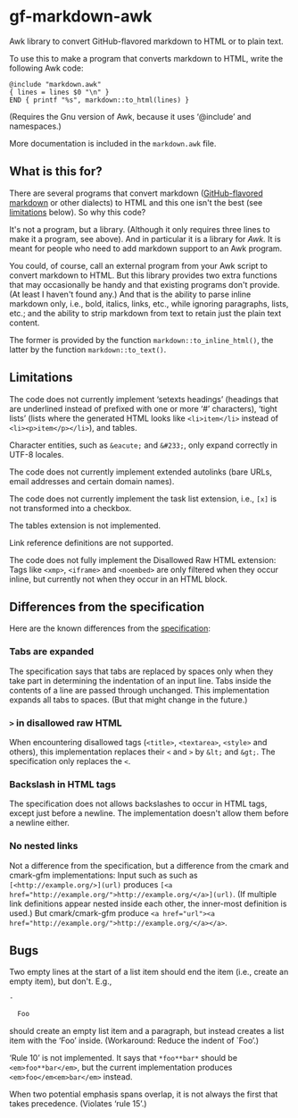# gf-markdown-awk
Awk library to convert GitHub-flavored markdown to HTML or to plain text.

To use this to make a program that converts markdown to HTML, write the following Awk code:

    @include "markdown.awk"
    { lines = lines $0 "\n" }
    END { printf "%s", markdown::to_html(lines) }

(Requires the Gnu version of Awk, because it uses ‘@include’ and namespaces.)

More documentation is included in the `markdown.awk` file.

## What is this for?
There are several programs that convert markdown ([GitHub-flavored markdown](https://github.github.com/gfm/) or other dialects) to HTML and this one isn't the best (see [limitations](#limitations) below). So why this code?

It's not a program, but a library. (Although it only requires three lines to make it a program, see above). And in particular it is a library for *Awk.* It is meant for people who need to add markdown support to an Awk program.

You could, of course, call an external program from your Awk script to convert markdown to HTML. But this library provides two extra functions that may occasionally be handy and that existing programs don't provide. (At least I haven't found any.) And that is the ability to parse inline markdown only, i.e., bold, italics, links, etc., while ignoring paragraphs, lists, etc.; and the ability to strip markdown from text to retain just the plain text content.

The former is provided by the function `markdown::to_inline_html()`, the latter by the function `markdown::to_text()`.

## Limitations

The code does not currently implement ‘setexts headings’ (headings that are underlined instead of prefixed with one or more ‘#’ characters), ‘tight lists’ (lists where the generated HTML looks like `<li>item</li>` instead of `<li><p>item</p></li>`), and tables.

Character entities, such as `&eacute;` and `&#233;`, only expand correctly in UTF-8 locales.

The code does not currently implement extended autolinks (bare URLs, email addresses and certain domain names).

The code does not currently implement the task list extension, i.e., `[x]` is not transformed into a checkbox.

The tables extension is not implemented.

Link reference definitions are not supported.

The code does not fully implement the Disallowed Raw HTML extension: Tags like `<xmp>`, `<iframe>` and `<noembed>` are only filtered when they occur inline, but currently not when they occur in an HTML block.

## Differences from the specification

Here are the known differences from the [specification](https://github.github.com/gfm/):

### Tabs are expanded

The specification says that tabs are replaced by spaces only when they take part in determining the indentation of an input line. Tabs inside the contents of a line are passed through unchanged. This implementation expands all tabs to spaces. (But that might change in the future.)

### `>` in disallowed raw HTML

When encountering disallowed tags (`<title>`, `<textarea>`, `<style>` and others), this implementation replaces their `<` and `>` by `&lt;` and `&gt;`. The specification only replaces the `<`.

### Backslash in HTML tags

The specification does not allows backslashes to occur in HTML tags, except just before a newline. The implementation doesn't allow them before a newline either.

### No nested links

Not a difference from the specification, but a difference from the cmark and cmark-gfm implementations: Input such as such as `[<http://example.org/>](url)` produces `[<a href="http://example.org/">http://example.org/</a>](url)`. (If multiple link definitions appear nested inside each other, the inner-most definition is used.) But cmark/cmark-gfm produce `<a href="url"><a href="http://example.org/">http://example.org/</a></a>`.


## Bugs

Two empty lines at the start of a list item should end the item (i.e., create an empty item), but don't. E.g.,

``` markdown
-

  Foo
```

should create an empty list item and a paragraph, but instead creates a list item with the ‘Foo’ inside. (Workaround: Reduce the indent of `Foo’.)

‘Rule 10’ is not implemented. It says that `*foo**bar*` should be `<em>foo**bar</em>`, but the current implementation produces `<em>foo</em<em>bar</em>` instead.

When two potential emphasis spans overlap, it is not always the first that takes precedence. (Violates ‘rule 15’.)

